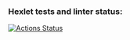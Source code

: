 ### Hexlet tests and linter status:
[![Actions Status](https://github.com/1g0rbm/frontend-project-lvl3/workflows/hexlet-check/badge.svg)](https://github.com/1g0rbm/frontend-project-lvl3/actions)